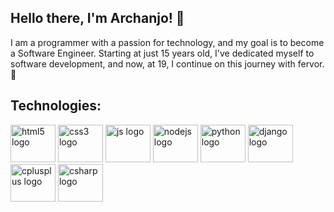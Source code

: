<h2 align="left">Hello there, I'm Archanjo! 👋</h2>

<p align="left">I am a programmer with a passion for technology, and my goal is to become a Software Engineer. Starting at just 15 years old, I've dedicated myself to software development, and now, at 19, I continue on this journey with fervor. 🚀</p>

<h2 align="left">Technologies:</h2>

<div align="left">
  <img src="https://github.com/pauloarchanjo/logo-assets/blob/main/dark-gray/html-gray.svg" height="60" width="72" alt="html5 logo" />
  <img src="https://github.com/pauloarchanjo/logo-assets/blob/main/dark-gray/css-gray.svg" height="60" width="72" alt="css3 logo" />
  <img src="https://github.com/pauloarchanjo/logo-assets/blob/main/dark-gray/js-gray.svg" height="60" width="72" alt="js logo" />
  <img src="https://github.com/pauloarchanjo/logo-assets/blob/main/dark-gray/node-gray.svg" height="60" width="72" alt="nodejs logo" />
  <img src="https://github.com/pauloarchanjo/logo-assets/blob/main/dark-gray/python-gray.svg" height="60" width="72" alt="python logo" />
  <img src="https://github.com/pauloarchanjo/logo-assets/blob/main/dark-gray/django-gray.svg" height="60" width="72" alt="django logo" />
  <img src="https://github.com/pauloarchanjo/logo-assets/blob/main/dark-gray/cpp-gray.svg" height="60" width="72" alt="cplusplus logo" />
  <img src="https://github.com/pauloarchanjo/logo-assets/blob/main/dark-gray/csharp-gray.svg" height="60" width="72" alt="csharp logo" />
</div>
